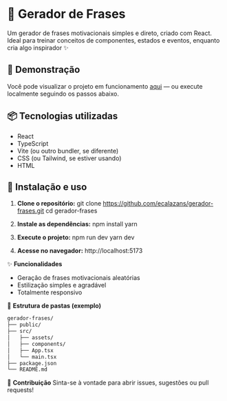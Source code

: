 # 🧠 Gerador de Frases

Um gerador de frases motivacionais simples e direto, criado com React. Ideal para treinar conceitos de componentes, estados e eventos, enquanto cria algo inspirador ✨

## 🚀 Demonstração

Você pode visualizar o projeto em funcionamento [aqui](https://github.com/ecalazans/gerador-frases) — ou execute localmente seguindo os passos abaixo.

## 📦 Tecnologias utilizadas

- React
- TypeScript
- Vite (ou outro bundler, se diferente)
- CSS (ou Tailwind, se estiver usando)
- HTML

## 🔧 Instalação e uso

1. **Clone o repositório:**
git clone https://github.com/ecalazans/gerador-frases.git
cd gerador-frases

2. **Instale as dependências:**
npm install
yarn

3. **Execute o projeto:**
npm run dev
yarn dev

4. **Acesse no navegador:**
http://localhost:5173

✨ **Funcionalidades**
- Geração de frases motivacionais aleatórias
- Estilização simples e agradável
- Totalmente responsivo

📁 **Estrutura de pastas (exemplo)**
```bash
gerador-frases/
├── public/
├── src/
│   ├── assets/
│   ├── components/
│   ├── App.tsx
│   └── main.tsx
├── package.json
└── README.md
```
🤝 **Contribuição**
Sinta-se à vontade para abrir issues, sugestões ou pull requests!
